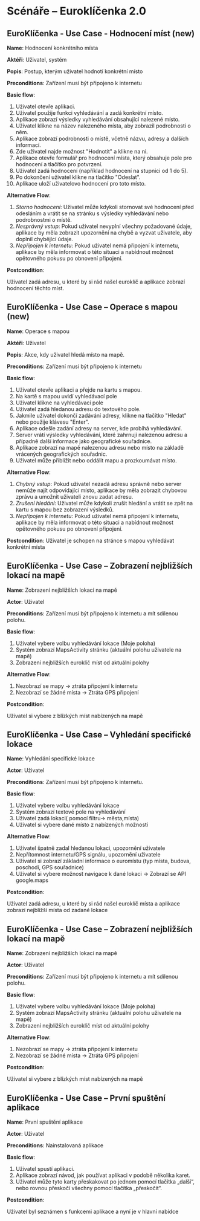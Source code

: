 # Scénáře – Euroklíčenka 2.0

## EuroKlíčenka - Use Case - Hodnocení míst (new)

**Name**: Hodnocení konkrétního místa

**Aktéři**: Uživatel, systém

**Popis**: Postup, kterým uživatel hodnotí konkrétní místo

**Preconditions**: Zařízení musí být připojeno k internetu

**Basic flow**:

1.	Uživatel otevře aplikaci.
2.	Uživatel použije funkci vyhledávání a zadá konkrétní místo.
3.	Aplikace zobrazí výsledky vyhledávání obsahující nalezené místo.
4.	Uživatel klikne na název nalezeného místa, aby zobrazil podrobnosti o něm.
5.	Aplikace zobrazí podrobnosti o místě, včetně názvu, adresy a dalších informací.
6.	Zde uživatel najde možnost "Hodnotit" a klikne na ni.
7.	Aplikace otevře formulář pro hodnocení místa, který obsahuje pole pro hodnocení a tlačítko pro potvrzení.
8.	Uživatel zadá hodnocení (například hodnocení na stupnici od 1 do 5).
9.	Po dokončení uživatel klikne na tlačítko "Odeslat".
10.	Aplikace uloží uživatelovo hodnocení pro toto místo.

**Alternative Flow**:

1. *Storno hodnocení*: Uživatel může kdykoli stornovat své hodnocení před odesláním a vrátit se na stránku s výsledky vyhledávání nebo podrobnostmi o místě.
2. *Nesprávný vstup*: Pokud uživatel nevyplní všechny požadované údaje, aplikace by měla zobrazit upozornění na chybě a vyzvat uživatele, aby doplnil chybějící údaje.
3. *Nepřipojen k internetu*: Pokud uživatel nemá připojení k internetu, aplikace by měla informovat o této situaci a nabídnout možnost opětovného pokusu po obnovení připojení.

**Postcondition**:

Uživatel zadá adresu, u které by si rád našel euroklíč a aplikace zobrazí hodnocení těchto míst.

## EuroKlíčenka - Use Case – Operace s mapou (new)

**Name**: Operace s mapou

**Aktéři**: Uživatel

**Popis**: Akce, kdy uživatel hledá místo na mapě.

**Preconditions**: Zařízení musí být připojeno k internetu

**Basic flow**:

1.	Uživatel otevře aplikaci a přejde na kartu s mapou.
2.	Na kartě s mapou uvidí vyhledávací pole
3.	Uživatel klikne na vyhledávací pole
4.	Uživatel zadá hledanou adresu do textového pole.
5.	Jakmile uživatel dokončí zadávání adresy, klikne na tlačítko "Hledat" nebo použije klávesu "Enter".
6.	Aplikace odešle zadání adresy na server, kde probíhá vyhledávání.
7.	Server vrátí výsledky vyhledávání, které zahrnují nalezenou adresu a případně další informace jako geografické souřadnice.
8.	Aplikace zobrazí na mapě nalezenou adresu nebo místo na základě vrácených geografických souřadnic.
9.	Uživatel může přiblížit nebo oddálit mapu a prozkoumávat místo.

**Alternative Flow**:
1. *Chybný vstup*: Pokud uživatel nezadá adresu správně nebo server nemůže najít odpovídající místo, aplikace by měla zobrazit chybovou zprávu a umožnit uživateli znovu zadat adresu.
2. *Zrušení hledání*: Uživatel může kdykoli zrušit hledání a vrátit se zpět na kartu s mapou bez zobrazení výsledků.
3. *Nepřipojen k internetu*: Pokud uživatel nemá připojení k internetu, aplikace by měla informovat o této situaci a nabídnout možnost opětovného pokusu po obnovení připojení.

**Postcondition**: Uživatel je schopen na stránce s mapou vyhledávat konkrétní místa

## EuroKlíčenka - Use Case – Zobrazení nejbližších lokací na mapě

**Name**: Zobrazení nejbližších lokací na mapě

**Actor**: Uživatel

**Preconditions**: Zařízení musí být připojeno k internetu a mít sdílenou polohu.

**Basic flow**:

1. Uživatel vybere volbu vyhledávání lokace (Moje poloha)
2. Systém zobrazí MapsActivity stránku (aktuální polohu uživatele na mapě)
3. Zobrazení nejbližších euroklíč míst od aktuální polohy

**Alternative Flow**:

1. Nezobrazí se mapy -> ztráta připojení k internetu
2. Nezobrazí se žádné místa -> Ztráta GPS připojení

**Postcondition**:

Uživatel si vybere z blízkých míst nabízených na mapě

## EuroKlíčenka - Use Case – Vyhledání specifické lokace

**Name**: Vyhledání specifické lokace

**Actor**: Uživatel

**Preconditions**: Zařízení musí být připojeno k internetu.

**Basic flow**:

1. Uživatel vybere volbu vyhledávání lokace
2. Systém zobrazí textové pole na vyhledávání
3. Uživatel zadá lokaci( pomocí filtru-> města,místa)
4. Uživatel si vybere dané místo z nabízených možností

**Alternative Flow**:

1. Uživatel špatně zadal hledanou lokaci, upozornění uživatele
2. Nepřítomnost internetu/GPS signálu, upozornění uživatele
3. Uživatel si zobrazí základní informace o euromístu (typ místa, budova, poschodí, GPS souřadnice)
4. Uživatel si vybere možnost navigace k dané lokaci -> Zobrazí se API google.maps

**Postcondition**:

Uživatel zadá adresu, u které by si rád našel euroklíč místa a aplikace zobrazí nejbližší místa od zadané lokace

## EuroKlíčenka - Use Case – Zobrazení nejbližších lokací na mapě

**Name**: Zobrazení nejbližších lokací na mapě

**Actor**: Uživatel

**Preconditions**: Zařízení musí být připojeno k internetu a mít sdílenou polohu.

**Basic flow**:

1. Uživatel vybere volbu vyhledávání lokace (Moje poloha)
2. Systém zobrazí MapsActivity stránku (aktuální polohu uživatele na mapě)
3. Zobrazení nejbližších euroklíč míst od aktuální polohy

**Alternative Flow**:

1. Nezobrazí se mapy -> ztráta připojení k internetu
2. Nezobrazí se žádné místa -> Ztráta GPS připojení

**Postcondition**:

Uživatel si vybere z blízkých míst nabízených na mapě

## EuroKlíčenka - Use Case – První spuštění aplikace

**Name**: První spuštění aplikace

**Actor**: Uživatel

**Preconditions**: Nainstalovaná aplikace

**Basic flow**:

1. Uživatel spustí aplikaci.
2. Aplikace zobrazí návod, jak používat aplikaci v podobě několika karet.
3. Uživatel může tyto karty přeskakovat po jednom pomocí tlačítka „další“, nebo rovnou přeskočí všechny pomocí tlačítka „přeskočit“.

**Postcondition**:

Uživatel byl seznámen s funkcemi aplikace a nyní je v hlavní nabídce
